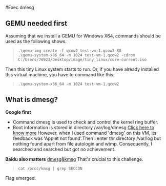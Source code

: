 #Exec dmesg
## GEMU needed first
Assuming that we install a GEMU for Windows X64, commands should be used as the following shows.
>     .\qemu-img create -f qcow2 test-vm-1.qcow2 8G
>     .\qemu-system-x86_64 -m 1024 test-vm-1.qcow2 -cdrom C:/Users/76923/Desktop/image/tiny_linux/core-current.iso
Then this tiny Linux system starts to run.
Or, if you have already installed this virtual machine, you have to command like this:
>     .\qemu-system-x86_64 -m 1024 test-vm-1.qcow2
## What is dmesg?
**Google first**
- Command dmesg is used to check and control the kernel ring buffer.
- Boot information is stored in directory /var/log/dmesg [Click here to know more](http://man.linuxde.net/dmesg)
However, when I used command 'dmesg' on this VM, its feedback was 'Applet not found'.Then I enter thr directory /var/log but nothing found apart from file autologin and wtmp.
Consequently, I searched and searched but got no achievement.

**Baidu also matters**
[dmesg&kmsg](http://blog.csdn.net/zlcchina/article/details/24195331)
[](https://baike.baidu.com/item/dmesg/271976?fr=aladdin)
That's crucial to this challenge.
>     cat /proc/kmsg | grep SECCON
Flag emerged.